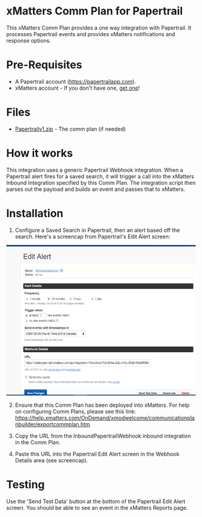 
# xMatters Comm Plan for Papertrail
This xMatters Comm Plan provides a one way integration with Papertrail. It processes Papertrail events and provides xMatters notifications and response options.

# Pre-Requisites
* A Papertrail account (https://papertrailapp.com).
* xMatters account - If you don't have one, [get one](https://www.xmatters.com)!

# Files
* [Papertrailv1.zip](Papertrailv1.zip) - The comm plan (if needed) 

# How it works

This integration uses a generic Papertrail Webhook integration. When a Papertrail alert fires for a saved search, it will trigger a call into the xMatters Inbound Integration specified by this Comm Plan. The integration script then parses out the payload and builds an event and passes that to xMatters. 

# Installation
1. Configure a Saved Search in Papertrail, then an alert based off the search. Here's a screencap from Papertrail's Edit Alert screen:

<kbd>
  <img src="media/Papertrail.PNG" alt="Configuring an Alert in Papertrail" height="400">
</kbd>

2. Ensure that this Comm Plan has been deployed into xMatters. For help on configuring Comm Plans, please see this link:
https://help.xmatters.com/OnDemand/xmodwelcome/communicationplanbuilder/exportcommplan.htm

3. Copy the URL from the InboundPapertrailWebhook inbound integration in the Comm Plan.

4. Paste this URL into the Papertrail Edit Alert screen in the Webhook Details area (see screencap).
   
# Testing
Use the 'Send Test Data' button at the bottom of the Papertrail Edit Alert screen. You should be able to see an event in the xMatters Reports page.

